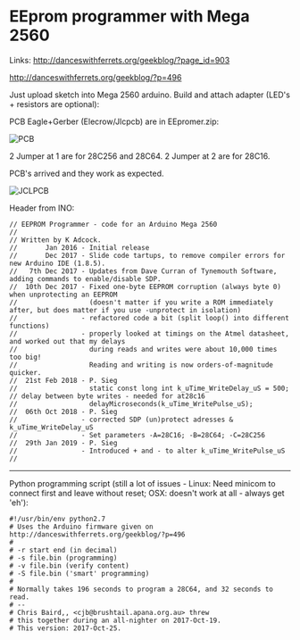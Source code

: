 # EEprom programmer with Mega 2560

Links:
http://danceswithferrets.org/geekblog/?page_id=903

http://danceswithferrets.org/geekblog/?p=496

Just upload sketch into Mega 2560 arduino.
Build and attach adapter (LED's + resistors are optional):

PCB Eagle+Gerber (Elecrow/Jlcpcb) are in EEpromer.zip:

![PCB](https://github.com/petersieg/eeprom/blob/master/EEpromer.png)

2 Jumper at 1 are for 28C256 and 28C64.
2 Jumper at 2 are for 28C16.

PCB's arrived and they work as expected.

![JCLPCB](https://github.com/petersieg/eeprom/blob/master/EEprommer%20Adapter.jpeg)

Header from INO:

```code
// EEPROM Programmer - code for an Arduino Mega 2560
//
// Written by K Adcock.
//       Jan 2016 - Initial release
//       Dec 2017 - Slide code tartups, to remove compiler errors for new Arduino IDE (1.8.5).
//   7th Dec 2017 - Updates from Dave Curran of Tynemouth Software, adding commands to enable/disable SDP.
//  10th Dec 2017 - Fixed one-byte EEPROM corruption (always byte 0) when unprotecting an EEPROM
//                  (doesn't matter if you write a ROM immediately after, but does matter if you use -unprotect in isolation)
//                - refactored code a bit (split loop() into different functions)
//                - properly looked at timings on the Atmel datasheet, and worked out that my delays
//                  during reads and writes were about 10,000 times too big!
//                  Reading and writing is now orders-of-magnitude quicker.
//  21st Feb 2018 - P. Sieg
//                  static const long int k_uTime_WriteDelay_uS = 500; // delay between byte writes - needed for at28c16
//                  delayMicroseconds(k_uTime_WritePulse_uS);
//  06th Oct 2018 - P. Sieg
//                - corrected SDP (un)protect adresses & k_uTime_WriteDelay_uS
//                - Set parameters -A=28C16; -B=28C64; -C=28C256
//  29th Jan 2019 - P. Sieg
//                - Introduced + and - to alter k_uTime_WritePulse_uS
//
```
---

Python programming script (still a lot of issues - Linux: Need minicom to connect first and leave without reset; OSX: doesn't work at all - always get 'eh'):
```code
#!/usr/bin/env python2.7
# Uses the Arduino firmware given on http://danceswithferrets.org/geekblog/?p=496
#
# -r start end (in decimal)
# -s file.bin (programming)
# -v file.bin (verify content)
# -S file.bin ('smart' programming)
#
# Normally takes 196 seconds to program a 28C64, and 32 seconds to read.
# --
# Chris Baird,, <cjb@brushtail.apana.org.au> threw
# this together during an all-nighter on 2017-Oct-19.
# This version: 2017-Oct-25.
```
